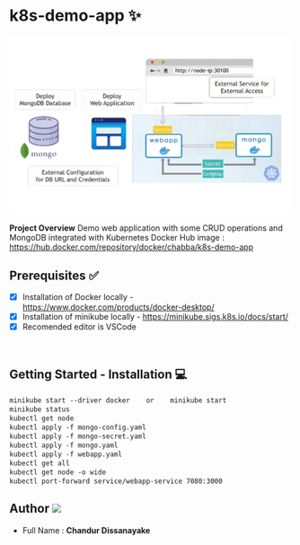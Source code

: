 # k8s-demo-app ✨

![demo-architecture](images/demo-architecture.png)

**Project Overview**
Demo web application with some CRUD operations and MongoDB integrated with Kubernetes
Docker Hub image : https://hub.docker.com/repository/docker/chabba/k8s-demo-app

## Prerequisites :white_check_mark:
- [x] Installation of Docker locally - https://www.docker.com/products/docker-desktop/
- [x] Installation of minikube locally - https://minikube.sigs.k8s.io/docs/start/
- [x] Recomended editor is VSCode
 <br/>

## Getting Started - Installation :computer:
```
minikube start --driver docker    or    minikube start
minikube status
kubectl get node
kubectl apply -f mongo-config.yaml   
kubectl apply -f mongo-secret.yaml    
kubectl apply -f mongo.yaml 
kubectl apply -f webapp.yaml      
kubectl get all
kubectl get node -o wide
kubectl port-forward service/webapp-service 7080:3000
```

## Author <img src="https://raw.githubusercontent.com/MartinHeinz/MartinHeinz/master/wave.gif" style="max-width:100%;" width="30px">
- Full Name : **Chandur Dissanayake**
